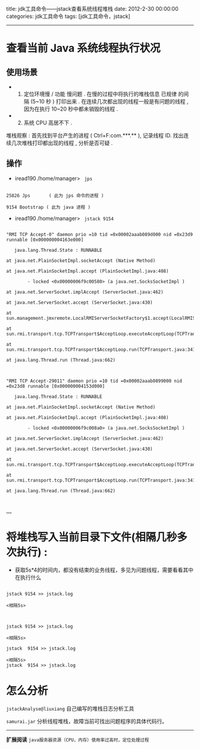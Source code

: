 


title: jdk工具命令——jstack查看系统线程堆栈
date: 2012-2-30 00:00:00
categories: jdk工具命令
tags: [jdk工具命令，jstack]


---




# 查看当前 Java 系统线程执行状况




## 使用场景

* 1. 定位环境慢 / 功能 慢问题 . 在慢的过程中将执行的堆栈信息 已规律 的间隔 (5~10 秒 ) 打印出来 . 在连续几次都出现的线程一般是有问题的线程 , 因为在执行 10~20 秒中都未销毁的线程 .

* 2. 系统 CPU 高居不下 .

堆栈观察 : 首先找到平台产生的进程 ( Ctrl+F:com.\***.\** ), 记录线程 ID. 找出连续几次堆栈打印都出现的线程 , 分析是否可疑 .




## 操作

* iread190 /home/manager> ` jps`

```

25826 Jps       ( 此为 jps 命令的进程 )

9154 Bootstrap ( 此为 java 进程 )

```




* iread190 /home/manager> ` jstack 9154`

```

"RMI TCP Accept-0" daemon prio =10 tid =0x00002aaab089d000 nid =0x23d9 runnable [0x000000004163e000]

   java.lang.Thread.State : RUNNABLE

at java.net.PlainSocketImpl.socketAccept (Native Method)

at java.net.PlainSocketImpl.accept (PlainSocketImpl.java:408)

        - locked <0x00000006f9c00580> (a java.net.SocksSocketImpl )

at java.net.ServerSocket.implAccept (ServerSocket.java:462)

at java.net.ServerSocket.accept (ServerSocket.java:430)

at sun.management.jmxremote.LocalRMIServerSocketFactory$1.accept(LocalRMIServerSocketFactory.java:34)

at sun.rmi.transport.tcp.TCPTransport$AcceptLoop.executeAcceptLoop(TCPTransport.java:369)

at sun.rmi.transport.tcp.TCPTransport$AcceptLoop.run(TCPTransport.java:341)

at java.lang.Thread.run (Thread.java:662)

 

"RMI TCP Accept-29011" daemon prio =10 tid =0x00002aaab0899000 nid =0x23d8 runnable [0x000000004153d000]

   java.lang.Thread.State : RUNNABLE

at java.net.PlainSocketImpl.socketAccept (Native Method)

at java.net.PlainSocketImpl.accept (PlainSocketImpl.java:408)

        - locked <0x00000006f9c008a0> (a java.net.SocksSocketImpl )

at java.net.ServerSocket.implAccept (ServerSocket.java:462)

at java.net.ServerSocket.accept (ServerSocket.java:430)

at sun.rmi.transport.tcp.TCPTransport$AcceptLoop.executeAcceptLoop(TCPTransport.java:369)

at sun.rmi.transport.tcp.TCPTransport$AcceptLoop.run(TCPTransport.java:341)

at java.lang.Thread.run (Thread.java:662)

 

……

```

 

# 将堆栈写入当前目录下文件(相隔几秒多次执行) :

* 获取5s*4的时间内，都没有结束的业务线程，多见为问题线程，需要看看其中在执行什么

```

jstack 9154 >> jstack.log

<相隔5s>



jstack 9154 >> jstack.log

<相隔5s>

jstack  9154 >> jstack.log

<相隔5s>
jstack  9154 >> jstack.log

```




# 怎么分析

`jstackAnalyse@liuxiang` 自己编写的堆栈日志分析工具


`samurai.jar` 分析线程堆栈，故障当前可找出问题程序的具体代码行。


---


**扩展阅读**
`java服务器资源（CPU，内存）使用率过高时，定位处理过程`


<!-- more -->

